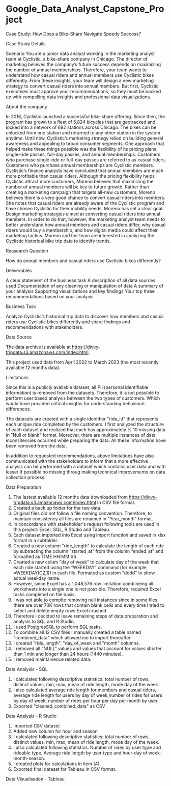 # Google_Data_Analyst_Capstone_Project
Case Study: How Does a Bike-Share Navigate Speedy Success?

Case Study Details

Scenario
You are a junior data analyst working in the marketing analyst team at Cyclistic, a bike-share company in Chicago. The director of marketing believes the company’s future success depends on maximizing the number of annual memberships. Therefore, your team wants to understand how casual riders and annual members use Cyclistic bikes differently. From these insights, your team will design a new marketing strategy to convert casual riders into annual members. But first, Cyclistic executives must approve your recommendations, so they must be backed up with compelling data insights and professional data visualizations.

About the company

In 2016, Cyclistic launched a successful bike-share offering. Since then, the program has grown to a fleet of 5,824 bicycles that are geotracked and locked into a network of 692 stations across Chicago. The bikes can be unlocked from one station and returned to any other station in the system anytime.
Until now, Cyclistic’s marketing strategy relied on building general awareness and appealing to broad consumer segments. One approach that helped make these things possible was the flexibility of its pricing plans: single-ride passes, full-day passes, and annual memberships. Customers who purchase single-ride or full-day passes are referred to as casual riders. Customers who purchase annual memberships are Cyclistic members.
Cyclistic’s finance analysts have concluded that annual members are much more profitable than casual riders. Although the pricing flexibility helps Cyclistic attract more customers, Moreno believes that maximizing the number of annual members will be key to future growth. Rather than creating a marketing campaign that targets all-new customers, Moreno believes there is a very good chance to convert casual riders into members. She notes that casual riders are already aware of the Cyclistic program and have chosen Cyclistic for their mobility needs.
Moreno has set a clear goal: Design marketing strategies aimed at converting casual riders into annual members. In order to do that, however, the marketing analyst team needs to better understand how annual members and casual riders differ, why casual riders would buy a membership, and how digital media could affect their marketing tactics. Moreno and her team are interested in analyzing the Cyclistic historical bike trip data to identify trends.

Reasearch Question

How do annual members and casual riders use Cyclistic bikes differently?

Deliverables

A clear statement of the business task
A description of all data sources used
Documentation of any cleaning or manipulation of data
A summary of your analysis
Supporting visualizations and key findings
Your top three recommendations based on your analysis

Business Task

Analyze Cyclistic’s historical trip data to discover how members abd casual riders use Cyclistic bikes differently and share findings and recommendations with stakeholders.

Data Source

The data archive is available at https://divvy-tripdata.s3.amazonaws.com/index.html.

This project used data from April 2022 to March 2023 (the most recently available 12 months data).

Limitations

Since this is a publicly available dataset, all PII (personal identifiable information) is removed from the datasets. Therefore, it is not possible to perform user based analysis between the two types of customers. Which would have provided critical insigths for understanding behavioral differences.

The datasets are created with a single identifier "ride_id" that represents each unique ride completed by the customers. I first analyzed the structure of each dataset and realized that each has approximately % 10 missing data in "Null or blank" format. Moreover, there are multiple instances of data inconsitencies occurred while preparing the data. All these information have been removed from the data.

In addition to requested recommendations, above limitations have also communicated with the stakeholders to inform that a more effective analysis can be performed with a dataset which contains user data and with lesser if possible no missing throug making technical improvements on data collection process. 

Data Preparation

1) The lastest available 12 months data downloaded from https://divvy-tripdata.s3.amazonaws.com/index.html in CSV file format.
2) Created a back up folder for the raw data.
3) Original files did not follow a file naming convention. Therefore, to maintain consistency all files are renamed in "Year_month" format.
4) In concordance with stakeholder's request following tools are used in this project: Excel, SQL, R Studio and Tableau.
5) Each dataset imported into Excel using import function and saved in xlsx format in a subfolder.
6) Created a new column "ride_length" to calculate the length of each ride by subtracting the column “started_at” from the column “ended_at” and formatted as TIME HH:MM:SS.
7) Created a new colum "day of week" to calculate day of the week that each ride started using the “WEEKDAY” command (for example, =WEEKDAY(C2,1)) in each file. Formated as custom "dddd" to show actual weekday name.
8) However, since Excel has a 1,048,576 row limitation combineing all worksheets into a single one is not possible. Therefore, required Excel tasks completed on file basis.
9) I was not able to complte removing null instances since in some files there are over 70K rows that contain blank cells and every time I tried to select and delete empty rows Excel crushed.
10) Therefore I decided to leave remaining steps of data preparation and analysis to SQL and R Studio.
11) I used PostgresSQL to perform SQL tasks.
12) To combine all 12 CSV files I manually created a table named "combined_data" which allowed me to import thereafter.
13) I created "ride_length", "day_of_week and "month" columns.
14) I removed all "NULL" values and values that account for values shorter than 1 min and longer than 24 hours (1440 minutes).
15) I removed maintainence related data.

Data Analysis - SQL

1) I calculated following descriptive statistics: total number of rows, distinct values, min, max, mean of ride length, mode day of the week.
2) I also calculated average ride length for members and casual riders, average ride length for users by day of week,number of rides for users by day of week, number of rides per hour per day per month by user.
3) Exported "cleaned_combined_data" as CSV

Data Analysis - R Studio

1) Imported CSV dataset
2) Added new column for hour and season
3) I calculated following descriptive statistics: total number of rows, distinct values, min, max, mean of ride length, mode day of the week.
4) I also calculated following statistics: Number of rides by user type and rideable type, Average ride length by user type and hour-day of week-month-season.
5) I created plots for calculations in item (4).
6) Exported final dataset for Tableau in CSV format.

Data Visualisation - Tableau







